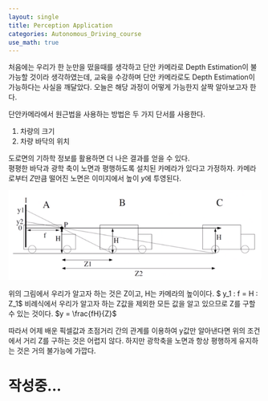```yaml
---
layout: single
title: Perception Application
categories: Autonomous_Driving_course
use_math: true
---
```


처음에는 우리가 한 눈만을 떴을때를 생각하고 단안 카메라로 Depth Estimation이 불가능할 것이라 생각하였는데, 교육을 수강하며 단안 카메라로도 Depth Estimation이 가능하다는 사실을 깨달았다. 오늘은 해당 과정이 어떻게 가능한지 살짝 알아보고자 한다.

단안카메라에서 원근법을 사용하는 방법은 두 가지 단서를 사용한다.
1. 차량의 크기
2. 차량 바닥의 위치

도로면의 기하학 정보를 활용하면 더 나은 결과를 얻을 수 있다.<br>
평평한 바닥과 광학 축이 노면과 평행하도록 설치된 카메라가 있다고 가정하자. 카메라로부터 $Z$만큼 떨어진 노면은 이미지에서 높이 $y$에 투영된다.


![png](../../../images/Autonomous_Driving/Week13/15.png)
<br>

위의 그림에서 우리가 알고자 하는 것은 Z이고, H는 카메라의 높이이다.
$ y_1 : f = H : Z_1$ 비례식에서 우리가 알고자 하는 Z값을 제외한 모든 값을 알고 있으므로 Z를 구할 수 있는 것이다.
$y = \frac{fH}{Z}$

따라서 어제 배운 픽셀값과 초점거리 간의 관계를 이용하여 y값만 알아낸다면 위의 조건에서 거리 Z를 구하는 것은 어렵지 않다. 하지만 광학축을 노면과 항상 평행하게 유지하는 것은 거의 불가능에 가깝다.

# 작성중...